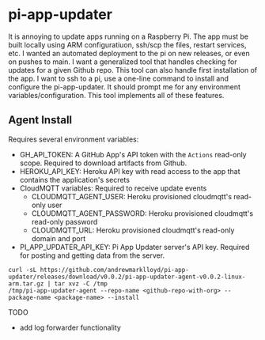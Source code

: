 # pi-app-updater

It is annoying to update apps running on a Raspberry Pi. The app must be built locally using ARM configuratiuon, ssh/scp the files, restart services, etc. I wanted an automated deployment to the pi on new releases, or even on pushes to main. I want a generalized tool that handles checking for updates for a given Github repo. This tool can also handle first installation of the app. I want to ssh to a pi, use a one-line command to install and configure the pi-app-updater. It should prompt me for any environment variables/configuration. This tool implements all of these features.


## Agent Install
Requires several environment variables:
- GH_API_TOKEN: A GitHub App's API token with the `Actions` read-only scope. Required to download artifacts from Github.
- HEROKU_API_KEY: Heroku API key with read access to the app that contains the application's secrets
- CloudMQTT variables: Required to receive update events
    - CLOUDMQTT_AGENT_USER: Heroku provisioned cloudmqtt's read-only user
    - CLOUDMQTT_AGENT_PASSWORD: Heroku provisioned cloudmqtt's read-only password
    - CLOUDMQTT_URL: Heroku provisioned cloudmqtt's read-only domain and port
- PI_APP_UPDATER_API_KEY: Pi App Updater server's API key. Required for posting and getting data from the server.

```
curl -sL https://github.com/andrewmarklloyd/pi-app-updater/releases/download/v0.0.2/pi-app-updater-agent-v0.0.2-linux-arm.tar.gz | tar xvz -C /tmp
/tmp/pi-app-updater-agent --repo-name <github-repo-with-org> --package-name <package-name> --install
```

TODO
- add log forwarder functionality
